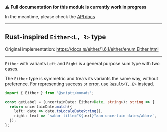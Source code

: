 ⚠️ **Full documentation for this module is currently work in progress**

In the meantime, please check the [API docs](../../docs/interfaces/Either.md)

***

## Rust-inspired `Either<L, R>` type

Original implementation: <https://docs.rs/either/1.6.1/either/enum.Either.html>

***

`Either` with variants `Left` and `Right` is a general purpose sum type with two cases.

The `Either` type is symmetric and treats its variants the same way, without preference. For representing success or error, use [`Result<T, E>`](../result) instead.

```typescript
import { Either } from '@sniptt/monads';

const getLabel = (uncertainDate: Either<Date, string>): string => {
  return uncertainDate.match({
    left: date => date.toLocaleDateString(),
    right: text => `<abbr title="${text}">an uncertain date</abbr>`,
  });
};
```
